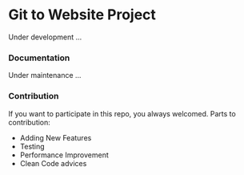# Git to Website Project
Under development ...

### Documentation
Under maintenance ...

### Contribution
If you want to participate in this repo, you always welcomed.
Parts to contribution:
* Adding New Features
* Testing
* Performance Improvement
* Clean Code advices
